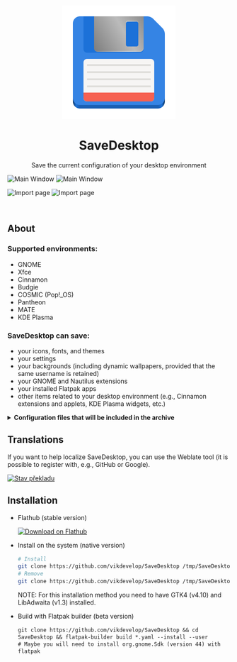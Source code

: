 <p align="center">
  <img src="/flatpak/icons/io.github.vikdevelop.SaveDesktop.svg">
  <h1 align="center">SaveDesktop</h1>
  <p align="center">Save the current configuration of your desktop environment</p>
</p>

![Main Window](https://raw.githubusercontent.com/vikdevelop/SaveDesktop/main/flatpak/screenshots/main_window_dark.png#gh-dark-mode-only)
![Main Window](https://raw.githubusercontent.com/vikdevelop/SaveDesktop/main/flatpak/screenshots/main_window.png#gh-light-mode-only)

![Import page](https://raw.githubusercontent.com/vikdevelop/SaveDesktop/main/flatpak/screenshots/import_page_dark.png#gh-dark-mode-only)
![Import page](https://raw.githubusercontent.com/vikdevelop/SaveDesktop/main/flatpak/screenshots/import_page.png#gh-light-mode-only)

<br>

## About
### Supported environments:
- GNOME
- Xfce
- Cinnamon
- Budgie
- COSMIC (Pop!_OS)
- Pantheon
- MATE
- KDE Plasma

### SaveDesktop can save:
- your icons, fonts, and themes
- your settings
- your backgrounds (including dynamic wallpapers, provided that the same username is retained)
- your GNOME and Nautilus extensions
- your installed Flatpak apps
- other items related to your desktop environment (e.g., Cinnamon extensions and applets, KDE Plasma widgets, etc.)

<details>
  <summary><b>Configuration files that will be included in the archive</b></summary>
  
  - **General files**
  ```
  - ~/.config/dconf/user
  - ~/.local/share/backgrounds 
  - ~/.themes
  - ~/.icons
  - ~/.local/share/icons 
  - ~/.fonts
  - ~/.config/gtk-4.0 
  - ~/.config/gtk-3.0 
  ```
  - **GNOME**
  ```
   - ~/.local/share/gnome-background-properties
   - ~/.local/share/gnome-shell
   - ~/.local/share/nautilus-python
   - ~/.local/share/gnome-control-center
  ```
  - **Pantheon**
  ```
  - ~/.config/plank 
  - ~/.config/marlin 
  ```
  - **Cinnamon**
  ```
  - ~/.config/nemo
  - ~/.local/share/cinnamon
  - ~/.cinnamon
  ```
  - **Budgie**
  ```
  - ~/.config/budgie-desktop
  - ~/.config/bugie-extras
  - ~/.config/nemo ./")
  ```
  - **Cosmic**
  ```
  - ~/.config/pop-shell
  - ~/.local/share/gnome-shell
  ```
  - **Xfce**
  ```
  - ~/.config/xfce4
  - ~/.config/Thunar
  - ~/.xfce4
  ```
  - **MATE**
  ```
  - ~/.config/caja
  ```
  - **KDE Plasma**
  ```
  - ~/.config/[k]* (all directories and files beginning with k)
  - ~/.config/gtkrc
  - ~/.config/dolphinrc
  - ~/.config/gwenviewrc
  - ~/.config/plasmashellrc
  - ~/.config/spectaclerc
  - ~/.config/plasmarc
  - ~/.config/plasma-org.kde.plasma.desktop-appletsrc
  - ~/.local/share/konsole
  - ~/.local/share/dolphin
  - ~/.local/share/sddm
  - ~/.local/share/wallpapers
  - ~/.local/share/plasma-systemmonitor
  - ~/.local/share/plasma
  - ~/.local/share/aurorae
  - ~/.local/share/kscreen
  - ~/.local/share/color-schemes
  ```
  
  
</details>

## Translations
If you want to help localize SaveDesktop, you can use the Weblate tool (it is possible to register with, e.g., GitHub or Google).

<a href="https://hosted.weblate.org/projects/vikdevelop/savedesktop/">
<img src="https://hosted.weblate.org/widgets/vikdevelop/-/savedesktop/open-graph.png" alt="Stav překladu" width=300 />
</a>

## Installation
- Flathub (stable version)
  
  <a href='https://beta.flathub.org/apps/io.github.vikdevelop.SaveDesktop'><img width='240' alt='Download on Flathub' src='https://dl.flathub.org/assets/badges/flathub-badge-en.png'/></a>

- Install on the system (native version)
  
  ```bash
  # Install
  git clone https://github.com/vikdevelop/SaveDesktop /tmp/SaveDesktop && sh /tmp/SaveDesktop/install_native.sh --install
  # Remove
  git clone https://github.com/vikdevelop/SaveDesktop /tmp/SaveDesktop && sh /tmp/SaveDesktop/install_native.sh --remove
  ```
  NOTE: For this installation method you need to have GTK4 (v4.10) and LibAdwaita (v1.3) installed.
  
- Build with Flatpak builder (beta version)
  ```
  git clone https://github.com/vikdevelop/SaveDesktop && cd SaveDesktop && flatpak-builder build *.yaml --install --user
  # Maybe you will need to install org.gnome.Sdk (version 44) with flatpak
  ```

